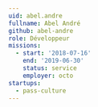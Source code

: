 ```yaml
---
uid: abel.andre
fullname: Abel André
github: abel-andre
role: Développeur
missions:
  - start: '2018-07-16'
    end: '2019-06-30'
    status: service
    employer: octo
startups:
  - pass-culture
---
```

